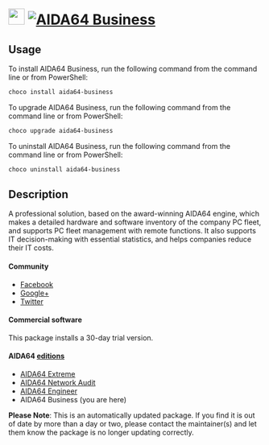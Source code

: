 ﻿# <img src="https://cdn.jsdelivr.net/gh/mkevenaar/chocolatey-packages@ac3929abb895484448ef48cf4d7b8a1760695f94/icons/aida64-business.png" width="32" height="32"/> [![AIDA64 Business](https://img.shields.io/chocolatey/v/aida64-business.svg?label=AIDA64+Business)](https://chocolatey.org/packages/aida64-business)

## Usage
To install AIDA64 Business, run the following command from the command line or from PowerShell:
```powershell
choco install aida64-business
```

To upgrade AIDA64 Business, run the following command from the command line or from PowerShell:
```powershell
choco upgrade aida64-business
```

To uninstall AIDA64 Business, run the following command from the command line or from PowerShell:
```powershell
choco uninstall aida64-business
```

## Description
A professional solution, based on the award-winning AIDA64 engine, which makes a detailed hardware and software inventory of the company PC fleet, and supports PC fleet management with remote functions. It also supports IT decision-making with essential statistics, and helps companies reduce their IT costs.

#### Community
* [Facebook](https://www.facebook.com/AIDA64)
* [Google+](https://plus.google.com/+aida64)
* [Twitter](https://twitter.com/FinalWire)

#### Commercial software
This package installs a 30-day trial version.

#### AIDA64 [editions](http://www.aida64.com/compare-aida64-features)
* [AIDA64 Extreme](https://chocolatey.org/packages/aida64-extreme)
* [AIDA64 Network Audit](https://chocolatey.org/packages/aida64-networkaudit)
* [AIDA64 Engineer](https://chocolatey.org/packages/aida64-engineer)
* AIDA64 Business (you are here)

**Please Note**: This is an automatically updated package. If you find it is
out of date by more than a day or two, please contact the maintainer(s) and
let them know the package is no longer updating correctly.

